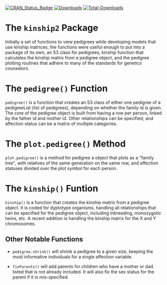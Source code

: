 
[![CRAN_Status_Badge](http://www.r-pkg.org/badges/version/kinship2)](https://CRAN.R-project.org/package=kinship2)
[![Downloads](http://cranlogs.r-pkg.org/badges/kinship2)](https://CRAN.R-project.org/package=kinship2)
[![Total-Downloads](https://cranlogs.r-pkg.org/badges/grand-total/kinship2)](https://CRAN.R-project.org/package=kinship2)

# The `kinship2` Package
Initially a set of functions to view pedigrees while developing models that use kinship matrices, the functions were useful enough to put into a package of its own, an S3 class for pedigrees, kinship function that calculates the kinship matrix from a pedigree object, and the pedigree plotting routines that adhere to many of the standards for genetics counselors.

# The `pedigree()` Function

`pedigree()` is a function that creates an S3 class of either one pedigree of a pedigreeList (list of pedigrees), depending on whether the family id is given. The core of the pedigree object is built from having a row per person, linked by the father id and mother id. Other relationships can be specified, and affection status can be a matrix of multiple categories.

# The `plot.pedigree()` Method

`plot.pedigree()` is a method for pedigree a object that plots as a "family tree", with relatives of the same generation on the same row, and affection statuses divided over the plot symbol for each person. 


# The `kinship()` Funtion

`kinship()` is a function that creates the kinship matrix from a pedigree object. It is coded for dyplotype organisms, handling all relationships that can be specified for the pedigree object, including inbreeding, monozygotic twins, etc. A recent addition is handling the kinship matrix for the X and Y chromosomes.  

## Other Notable Functions

* `pedigree.shrink()` will shrink a pedigree to a given size, keeping the most informative individuals for a single affection variable.

* `fixParents()` will add parents for children who have a mother or dad listed that is not already included. It will also fix the sex status for the parent if it is mis-specified.

